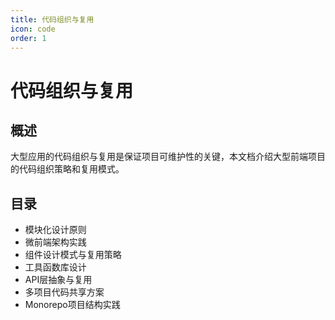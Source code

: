 ```yaml
---
title: 代码组织与复用
icon: code
order: 1
---
```


# 代码组织与复用

## 概述
大型应用的代码组织与复用是保证项目可维护性的关键，本文档介绍大型前端项目的代码组织策略和复用模式。

## 目录
- 模块化设计原则
- 微前端架构实践
- 组件设计模式与复用策略
- 工具函数库设计
- API层抽象与复用
- 多项目代码共享方案
- Monorepo项目结构实践
